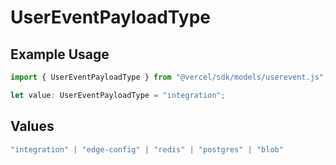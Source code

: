 # UserEventPayloadType

## Example Usage

```typescript
import { UserEventPayloadType } from "@vercel/sdk/models/userevent.js";

let value: UserEventPayloadType = "integration";
```

## Values

```typescript
"integration" | "edge-config" | "redis" | "postgres" | "blob"
```